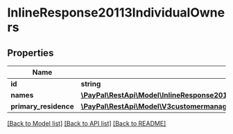 # InlineResponse20113IndividualOwners

## Properties
Name | Type | Description | Notes
------------ | ------------- | ------------- | -------------
**id** | **string** |  | [optional] 
**names** | [**\PayPal\RestApi\Model\InlineResponse20113Names[]**](InlineResponse20113Names.md) |  | [optional] 
**primary_residence** | [**\PayPal\RestApi\Model\V3customermanagedaccountsBusinessEntityRegisteredBusinessAddress**](V3customermanagedaccountsBusinessEntityRegisteredBusinessAddress.md) |  | [optional] 

[[Back to Model list]](../README.md#documentation-for-models) [[Back to API list]](../README.md#documentation-for-api-endpoints) [[Back to README]](../README.md)


